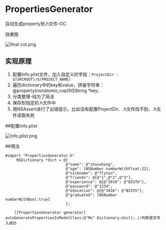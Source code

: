 # PropertiesGenerator
自动生成property到.h文件-OC

效果图

![final cut.png](http://upload-images.jianshu.io/upload_images/1334681-b2fb07fd2b2b9f49.png?imageMogr2/auto-orient/strip%7CimageView2/2/w/1240)

## 实现原理
1. 配置Info.plist文件，加入自定义的字段：`ProjectDir : $(SRCROOT)/$(PROJECT_NAME)`
2. 遍历dictionary中的key和value，拼接字符串：@property(nonatomic,cop)NSString *key;
3. 分类整理-纯为了简洁
4. 保存到指定的.h文件中
5. 用NSAssert进行了出错提示，比如没有配置ProjectDir、.h文件找不到、.h文件读取失败

##配置Info.plist

![Info.plist.png](http://upload-images.jianshu.io/upload_images/1334681-e1294f00a1cf7c16.png?imageMogr2/auto-orient/strip%7CimageView2/2/w/1240)


##用法
```
#import "PropertiesGenerator.h"
     NSDictionary *dict = @{
                           @"name": @"zhuxuhong",
                           @"age": [NSNumber numberWithFloat:22],
                           @"nickname": @"flytoo",
                           @"friends": @[@"1",@"2",@"3"],
                           @"experience": @{@"2016": @"BISTU"},
                           @"password": @"1234",
                           @"education": @{@"2016": @"BISTU"},
                           @"graduated": [NSNumber numberWithBool:true]
                           };
    
    [[PropertiesGenerator generator] autoGeneratePropertiesInModelClass:@"Me" Dictionary:dict]; //判断是否写入成功
```
